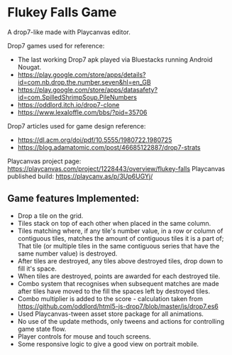 # Flukey Falls Game

A drop7-like made with Playcanvas editor.

Drop7 games used for reference:
* The last working Drop7 apk played via Bluestacks running Android Nougat.
* https://play.google.com/store/apps/details?id=com.nb.drop.the.number.seven&hl=en_GB
* https://play.google.com/store/apps/datasafety?id=com.SpilledShrimpSoup.PileNumbers
* https://oddlord.itch.io/drop7-clone
* https://www.lexaloffle.com/bbs/?pid=35706

Drop7 articles used for game design reference:
* https://dl.acm.org/doi/pdf/10.5555/1980722.1980725
* https://blog.adamatomic.com/post/46685122887/drop7-strats

Playcanvas project page: https://playcanvas.com/project/1228443/overview/flukey-falls
Playcanvas published build: https://playcanv.as/p/3Up6UGYj/

## Game features Implemented:
* Drop a tile on the grid.
* Tiles stack on top of each other when placed in the same column.
* Tiles matching where, if any tile's number value, in a row or column of contiguous tiles, matches the amount of contiguous tiles it is a part of; That tile (or multiple tiles in the same contiguous series that have the same number value) is destroyed.
* After tiles are destroyed, any tiles above destroyed tiles, drop down to fill it's space.
* When tiles are destroyed, points are awarded for each destroyed tile.
* Combo system that recognises when subsequent matches are made after tiles have moved to the fill the spaces left by destroyed tiles.
* Combo multiplier is added to the score - calculation taken from https://github.com/oddlord/html5-js-drop7/blob/master/js/drop7.es6
* Used Playcanvas-tween asset store package for all animations.
* No use of the update methods, only tweens and actions for controlling game state flow.
* Player controls for mouse and touch screens.
* Some responsive logic to give a good view on portrait mobile.
